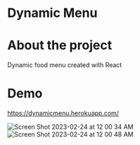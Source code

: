 # Dynamic Menu
# About the project
Dynamic food menu created with React

# Demo
https://dynamicmenu.herokuapp.com/

![Screen Shot 2023-02-24 at 12 00 34 AM](https://user-images.githubusercontent.com/80798396/221124638-220f9b9c-50a5-4ad1-8101-be042abb1561.png)
![Screen Shot 2023-02-24 at 12 00 48 AM](https://user-images.githubusercontent.com/80798396/221124653-6ee1a56f-0095-4369-952d-9cdfd0b77b4a.png)
